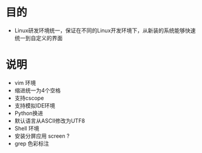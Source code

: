 # 目的
- Linux研发环境统一，保证在不同的Linux开发环境下，从新装的系统能够快速统一到自定义的界面


# 说明
- vim 环境
 - 缩进统一为4个空格
 - 支持cscope
 - 支持模拟IDE环境
- Python换进
 - 默认语言从ASCII修改为UTF8
- Shell 环境
 - 安装分屏应用 screen ?
 - grep 色彩标注

